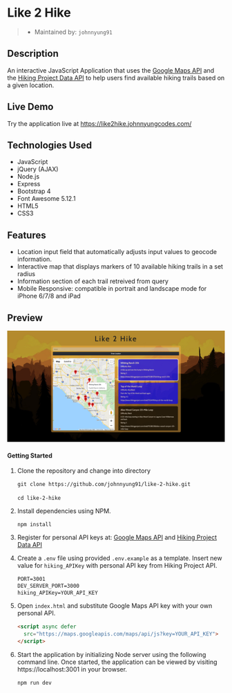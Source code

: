 # Like 2 Hike

> - Maintained by: `johnnyung91`

## Description

An interactive JavaScript Application that uses the [Google Maps API](https://developers.google.com/maps/documentation/javascript/tutorial) and the [Hiking Project Data API](https://www.hikingproject.com/data) to help users find available hiking trails based on a given location.

## Live Demo

Try the application live at https://like2hike.johnnyungcodes.com/

## Technologies Used
- JavaScript
- jQuery (AJAX)
- Node.js
- Express
- Bootstrap 4
- Font Awesome 5.12.1
- HTML5
- CSS3

## Features
- Location input field that automatically adjusts input values to geocode information.
- Interactive map that displays markers of 10 available hiking trails in a set radius
- Information section of each trail retreived from query
- Mobile Responsive: compatible in portrait and landscape mode for iPhone 6/7/8 and iPad

## Preview
![like-2-hike-preview](./server/public/assets/preview.png)

#### Getting Started

1. Clone the repository and change into directory

    ```shell
    git clone https://github.com/johnnyung91/like-2-hike.git

    cd like-2-hike
    ```
2. Install dependencies using NPM.

    ```shell
    npm install
    ```
3. Register for personal API keys at: [Google Maps API](https://developers.google.com/maps/documentation/javascript/tutorial) and [Hiking Project Data API](https://www.hikingproject.com/data)
4. Create a ```.env``` file using provided ```.env.example``` as a template.  Insert new value for ```hiking_APIKey``` with personal API key from Hiking Project API.

    ```shell
    PORT=3001
    DEV_SERVER_PORT=3000
    hiking_APIKey=YOUR_API_KEY
    ```
5. Open ```index.html``` and substitute Google Maps API key with your own personal API.

    ```html
    <script async defer
      src="https://maps.googleapis.com/maps/api/js?key=YOUR_API_KEY">
    </script>
    ```
6. Start the application by initializing Node server using the following command line.  Once started, the application can be viewed by visiting https://localhost:3001 in your browser.
    ```shell
    npm run dev
    ```
